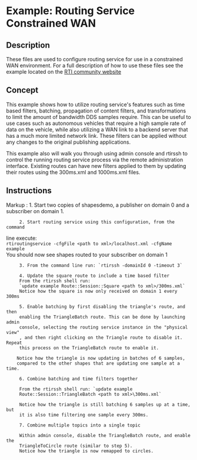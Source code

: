 # Example: Routing Service Constrained WAN

## Description

These files are used to configure routing service for use in a constrained WAN
environment. For a full description of how to use these files see the example
located on the [RTI community website](
https://community.rti.com/examples/Routing-Service-Constrained-WAN-Example)

## Concept

This example shows how to utilize routing service's features such as time
based filters, batching, propagation of content filters, and transformations
to limit the amount of bandwidth DDS samples require. This can be useful to
use cases such as autonomous vehicles that require a high sample rate of data
on the vehicle, while also utilizing a WAN link to a backend server that
has a much more limited network link. These filters can be applied without
any changes to the original publishing applications.

This example also will walk you through using admin console and rtirssh
to control the running routing service process via the remote administration
interface. Existing routes can have new filters applied to them by updating
their routes using the 300ms.xml and 1000ms.xml files.

## Instructions

Markup : 1. Start two copies of shapesdemo, a publisher on domain 0 and a
subscriber on domain 1.

         2. Start routing service using this configuration, from the command
line execute:  
`rtiroutingservice -cfgFile <path to xml>/localhost.xml -cfgName example`  
You should now see shapes routed to your subscriber on domain 1

         3. From the command line run: `rtirssh -domainId 0 -timeout 3`

         4. Update the square route to include a time based filter  
         From the rtirssh shell run:
         `update example Route::Session::Square <path to xml>/300ms.xml`  
         Notice how the square is now only received on domain 1 every 300ms

         5. Enable batching by first disabling the triangle's route, and then
         enabling the TriangleBatch route. This can be done by launching admin
         console, selecting the routing service instance in the "physical view"
         , and then right clicking on the Triangle route to disable it. Repeat
         this process on the TriangleBatch route to enable it.

        Notice how the triangle is now updating in batches of 6 samples,
        compared to the other shapes that are updating one sample at a time.

         6. Combine batching and time filters together

         From the rtirssh shell run: `update example
         Route::Session::TriangleBatch <path to xml>\300ms.xml`

         Notice how the triangle is still batching 6 samples up at a time, but
         it is also time filtering one sample every 300ms.

         7. Combine multiple topics into a single topic

         Within admin console, disable the TriangleBatch route, and enable the
         TriangleToCircle route (similar to step 5).  
         Notice how the triangle is now remapped to circles.
